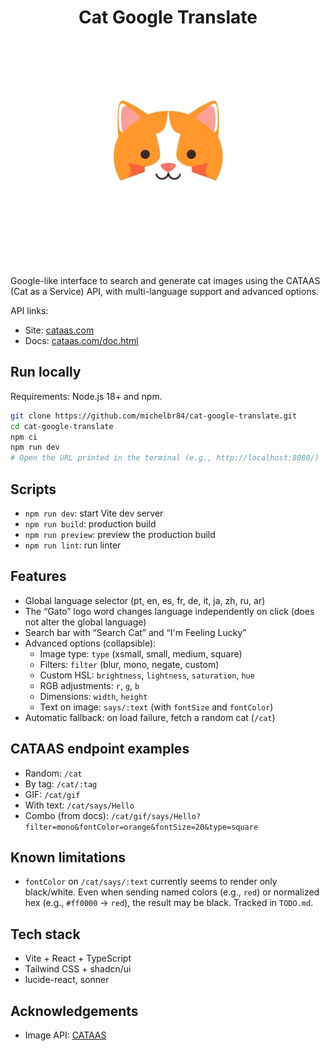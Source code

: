 <h1 align="center">Cat Google Translate</h1>

<p align="center">
  <img src="./public/cat-favicon.png" alt="Cat Google Translate hero" width="360" />
</p>

Google-like interface to search and generate cat images using the CATAAS (Cat as a Service) API, with multi-language support and advanced options.

API links:
- Site: [cataas.com](https://cataas.com/)
- Docs: [cataas.com/doc.html](https://cataas.com/doc.html)

## Run locally

Requirements: Node.js 18+ and npm.

```sh
git clone https://github.com/michelbr84/cat-google-translate.git
cd cat-google-translate
npm ci
npm run dev
# Open the URL printed in the terminal (e.g., http://localhost:8080/)
```

## Scripts

- `npm run dev`: start Vite dev server
- `npm run build`: production build
- `npm run preview`: preview the production build
- `npm run lint`: run linter

## Features

- Global language selector (pt, en, es, fr, de, it, ja, zh, ru, ar)
- The “Gato” logo word changes language independently on click (does not alter the global language)
- Search bar with “Search Cat” and “I'm Feeling Lucky”
- Advanced options (collapsible):
  - Image type: `type` (xsmall, small, medium, square)
  - Filters: `filter` (blur, mono, negate, custom)
  - Custom HSL: `brightness`, `lightness`, `saturation`, `hue`
  - RGB adjustments: `r`, `g`, `b`
  - Dimensions: `width`, `height`
  - Text on image: `says/:text` (with `fontSize` and `fontColor`)
- Automatic fallback: on load failure, fetch a random cat (`/cat`)

## CATAAS endpoint examples

- Random: `/cat`
- By tag: `/cat/:tag`
- GIF: `/cat/gif`
- With text: `/cat/says/Hello`
- Combo (from docs): `/cat/gif/says/Hello?filter=mono&fontColor=orange&fontSize=20&type=square`

## Known limitations

- `fontColor` on `/cat/says/:text` currently seems to render only black/white. Even when sending named colors (e.g., `red`) or normalized hex (e.g., `#ff0000` → `red`), the result may be black. Tracked in `TODO.md`.

## Tech stack

- Vite + React + TypeScript
- Tailwind CSS + shadcn/ui
- lucide-react, sonner

## Acknowledgements

- Image API: [CATAAS](https://cataas.com/)

